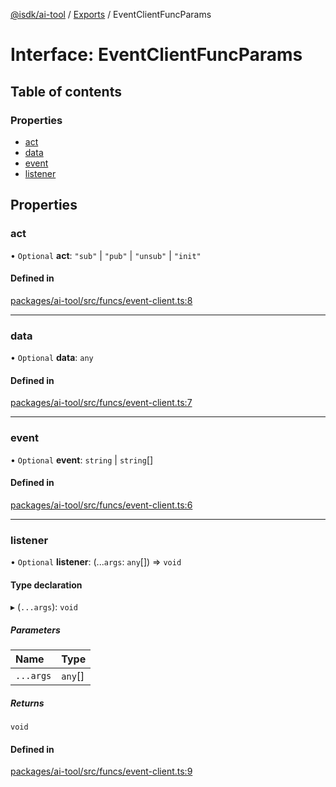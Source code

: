 [@isdk/ai-tool](../README.md) / [Exports](../modules.md) / EventClientFuncParams

# Interface: EventClientFuncParams

## Table of contents

### Properties

- [act](EventClientFuncParams.md#act)
- [data](EventClientFuncParams.md#data)
- [event](EventClientFuncParams.md#event)
- [listener](EventClientFuncParams.md#listener)

## Properties

### act

• `Optional` **act**: ``"sub"`` \| ``"pub"`` \| ``"unsub"`` \| ``"init"``

#### Defined in

[packages/ai-tool/src/funcs/event-client.ts:8](https://github.com/isdk/ai-tool.js/blob/8de1e0420acc6b174e70aae08e16e1ba780f842c/src/funcs/event-client.ts#L8)

___

### data

• `Optional` **data**: `any`

#### Defined in

[packages/ai-tool/src/funcs/event-client.ts:7](https://github.com/isdk/ai-tool.js/blob/8de1e0420acc6b174e70aae08e16e1ba780f842c/src/funcs/event-client.ts#L7)

___

### event

• `Optional` **event**: `string` \| `string`[]

#### Defined in

[packages/ai-tool/src/funcs/event-client.ts:6](https://github.com/isdk/ai-tool.js/blob/8de1e0420acc6b174e70aae08e16e1ba780f842c/src/funcs/event-client.ts#L6)

___

### listener

• `Optional` **listener**: (...`args`: `any`[]) => `void`

#### Type declaration

▸ (`...args`): `void`

##### Parameters

| Name | Type |
| :------ | :------ |
| `...args` | `any`[] |

##### Returns

`void`

#### Defined in

[packages/ai-tool/src/funcs/event-client.ts:9](https://github.com/isdk/ai-tool.js/blob/8de1e0420acc6b174e70aae08e16e1ba780f842c/src/funcs/event-client.ts#L9)
